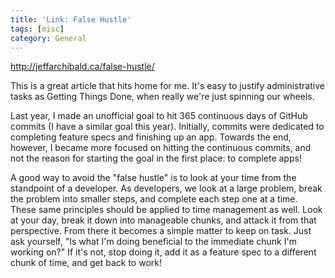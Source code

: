 ```yaml
---
title: 'Link: False Hustle'
tags: [misc]
category: General
---
```


http://jeffarchibald.ca/false-hustle/

This is a great article that hits home for me. It's easy to justify administrative tasks as Getting Things Done, when really we're just spinning our wheels.

Last year, I made an unofficial goal to hit 365 continuous days of GitHub commits (I have a similar goal this year). Initially, commits were dedicated to completing feature specs and finishing up an app. Towards the end, however, I became more focused on hitting the continuous commits, and not the reason for starting the goal in the first place: to complete apps!

A good way to avoid the "false hustle" is to look at your time from the standpoint of a developer. As developers, we look at a large problem, break the problem into smaller steps, and complete each step one at a time. These same principles should be applied to time management as well. Look at your day, break it down into manageable chunks, and attack it from that perspective. From there it becomes a simple matter to keep on task. Just ask yourself, "Is what I'm doing beneficial to the immediate chunk I'm working on?" If it's not, stop doing it, add it as a  feature spec to a different chunk of time, and get back to work!
